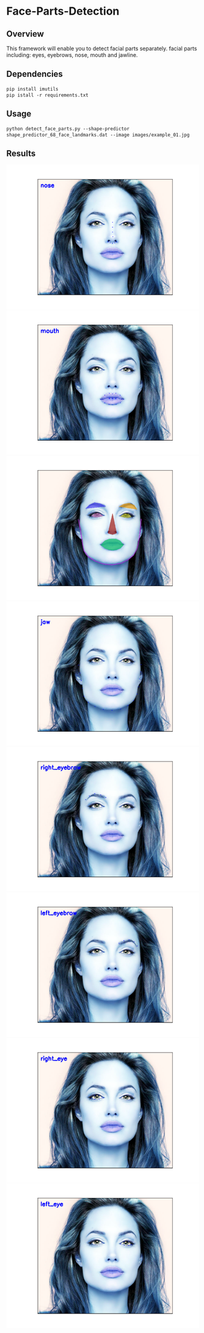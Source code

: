 # Face-Parts-Detection

## Overview

This framework will enable you to detect facial parts separately. facial parts including: eyes, eyebrows, nose, mouth and jawline.


## Dependencies

``` 
pip install imutils
pip istall -r requirements.txt

```

## Usage
```
python detect_face_parts.py --shape-predictor shape_predictor_68_face_landmarks.dat --image images/example_01.jpg 
```
## Results

![Alt](results/face5_nose.png)
![Alt](results/face0_mouth.png)
![Alt](results/face_overlay.png)
![Alt](results/face6_jaw.png)
![Alt](results/face1_right_eyebrow.png)
![Alt](results/face2_left_eyebrow.png)
![Alt](results/face3_right_eye.png)
![Alt](results/face4_left_eye.png)
